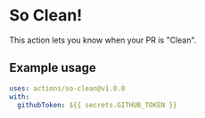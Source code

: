 # So Clean!

This action lets you know when your PR is "Clean".

## Example usage

```yaml
uses: actions/so-clean@v1.0.0
with:
  githubToken: ${{ secrets.GITHUB_TOKEN }}
```
